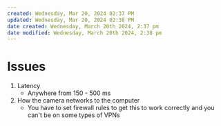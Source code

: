 ```yaml
---
created: Wednesday, Mar 20, 2024 02:37 PM
updated: Wednesday, Mar 20, 2024 02:38 PM
date created: Wednesday, March 20th 2024, 2:37 pm
date modified: Wednesday, March 20th 2024, 2:38 pm
---
```


# Issues
1. Latency
	- Anywhere from 150 - 500 ms
2. How the camera networks to the computer
	- You have to set firewall rules to get this to work correctly and you can't be on some types of VPNs
